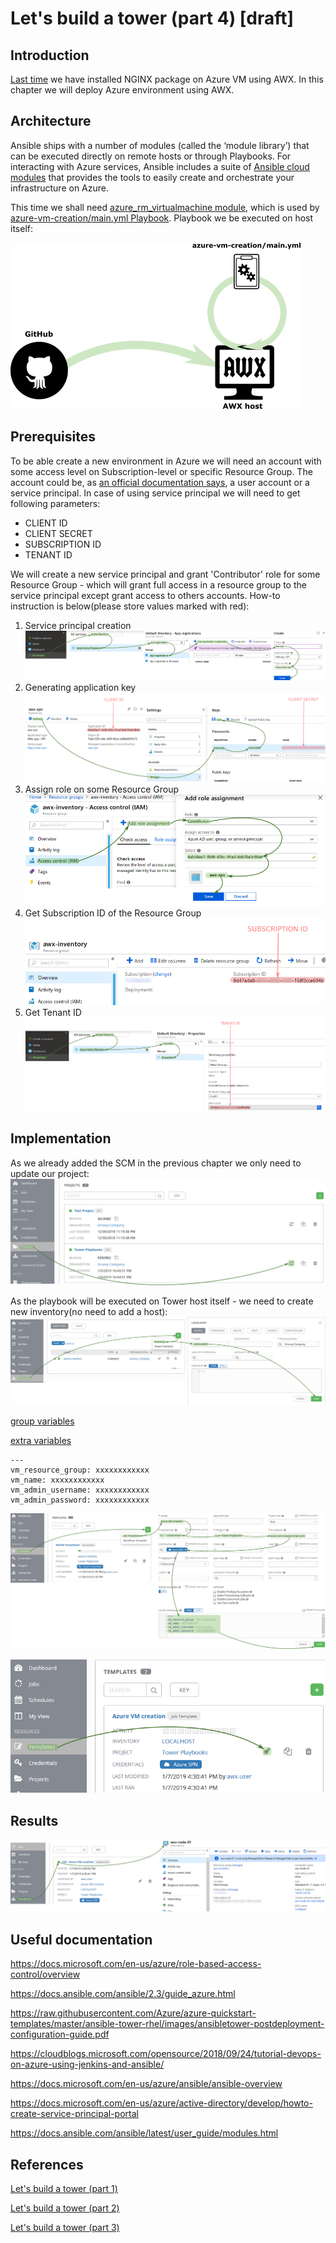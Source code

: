# Let's build a tower (part 4) [draft]

## Introduction

[Last time](https://github.com/groovy-sky/azure/blob/master/ansible-tower-02/README.md) we have installed NGINX package on Azure VM using AWX. In this chapter we will deploy Azure environment using AWX.

## Architecture
Ansible ships with a number of modules (called the ‘module library’) that can be executed directly on remote hosts or through Playbooks. For interacting with Azure services, Ansible includes a suite of [Ansible cloud modules](https://docs.ansible.com/ansible/latest/modules/list_of_cloud_modules.html#azure) that provides the tools to easily create and orchestrate your infrastructure on Azure.

This time we shall need [azure_rm_virtualmachine module](https://docs.ansible.com/ansible/latest/modules/azure_rm_virtualmachine_module.html#azure-rm-virtualmachine-module), which is used by [azure-vm-creation/main.yml Playbook](https://raw.githubusercontent.com/groovy-sky/tower-examples/master/azure-vm-creation/main.yml). Playbook we be executed on host itself:

![Deployment schema](/images/ansible-tower/awx_acrch.png)

## Prerequisites
To be able create a new environment in Azure we will need an account with some access level on Subscription-level or specific Resource Group. The account could be, as [an official documentation says](https://docs.ansible.com/ansible/latest/scenario_guides/guide_azure.html), a user account or a service principal. In case of using service principal we will need to get following parameters:
* CLIENT ID
* CLIENT SECRET
* SUBSCRIPTION ID
* TENANT ID

We will create a new service principal and grant 'Contributor' role for some Resource Group - which will grant full access in a resource group to the service principal except grant access to others accounts. How-to instruction is below(please store values marked with red):
1. Service principal creation
![Create SPN](/images/ansible-tower/aad_app_spn_reg.png)
1. Generating application key
![Get Application ID and key](/images/ansible-tower/aad_app_spn_data.png)
1. Assign role on some Resource Group
![Assign permission](/images/ansible-tower/grant_access_spn.png)
1. Get Subscription ID of the Resource Group
![Subscription ID](/images/ansible-tower/get_sub_id.png)
1. Get Tenant ID
![Find tenant ID](/images/ansible-tower/get_tenant_id.png)

## Implementation
As we already added the SCM in the previous chapter we only need to update our project:
![Update the project](/images/ansible-tower/awx_update_project.png)

As the playbook will be executed on Tower host itself - we need to create new inventory(no need to add a host):
![Create new inventory](/images/ansible-tower/awx_inventory_localhost.png)

[group variables](https://docs.ansible.com/ansible-tower/latest/html/administration/tipsandtricks.html#importing-existing-inventory-files-and-host-group-vars-into-tower)

[extra variables](https://docs.ansible.com/ansible-tower/latest/html/userguide/job_templates.html#extra-variables)

```
---
vm_resource_group: xxxxxxxxxxxx
vm_name: xxxxxxxxxxxx
vm_admin_username: xxxxxxxxxxxx
vm_admin_password: xxxxxxxxxxxx
```
![](/images/ansible-tower/awx_new_template.png)

![](/images/ansible-tower/awx_azure_vm_project_run.png)

## Results

![Results](/images/ansible-tower/azure_vm_creation_results.png)

## Useful documentation

https://docs.microsoft.com/en-us/azure/role-based-access-control/overview

https://docs.ansible.com/ansible/2.3/guide_azure.html

https://raw.githubusercontent.com/Azure/azure-quickstart-templates/master/ansible-tower-rhel/images/ansibletower-postdeployment-configuration-guide.pdf

https://cloudblogs.microsoft.com/opensource/2018/09/24/tutorial-devops-on-azure-using-jenkins-and-ansible/

https://docs.microsoft.com/en-us/azure/ansible/ansible-overview

https://docs.microsoft.com/en-us/azure/active-directory/develop/howto-create-service-principal-portal

https://docs.ansible.com/ansible/latest/user_guide/modules.html

## References

[Let's build a tower (part 1)](/ansible-tower-00/README.md)

[Let's build a tower (part 2)](/ansible-tower-01/README.md)

[Let's build a tower (part 3)](/ansible-tower-02/README.md)

